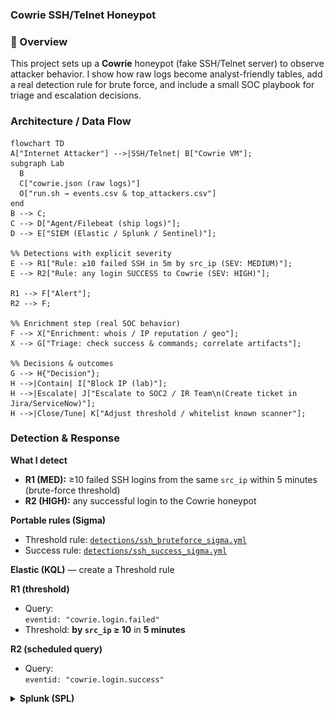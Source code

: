 ### Cowrie SSH/Telnet Honeypot  

### 🔎 Overview  
This project sets up a **Cowrie** honeypot (fake SSH/Telnet server) to observe attacker behavior. I show how raw logs become analyst-friendly tables, add a real detection rule for brute force, and include a small SOC playbook for triage and escalation decisions.

### Architecture / Data Flow
```mermaid
flowchart TD
A["Internet Attacker"] -->|SSH/Telnet| B["Cowrie VM"];
subgraph Lab
  B
  C["cowrie.json (raw logs)"]
  O["run.sh → events.csv & top_attackers.csv"]
end
B --> C;
C --> D["Agent/Filebeat (ship logs)"];
D --> E["SIEM (Elastic / Splunk / Sentinel)"];

%% Detections with explicit severity
E --> R1["Rule: ≥10 failed SSH in 5m by src_ip (SEV: MEDIUM)"];
E --> R2["Rule: any login SUCCESS to Cowrie (SEV: HIGH)"];

R1 --> F["Alert"];
R2 --> F;

%% Enrichment step (real SOC behavior)
F --> X["Enrichment: whois / IP reputation / geo"];
X --> G["Triage: check success & commands; correlate artifacts"];

%% Decisions & outcomes
G --> H{"Decision"};
H -->|Contain| I["Block IP (lab)"];
H -->|Escalate| J["Escalate to SOC2 / IR Team\n(Create ticket in Jira/ServiceNow)"];
H -->|Close/Tune| K["Adjust threshold / whitelist known scanner"];
```
### Detection & Response

**What I detect**
- **R1 (MED):** ≥10 failed SSH logins from the same `src_ip` within 5 minutes (brute-force threshold)
- **R2 (HIGH):** any successful login to the Cowrie honeypot

**Portable rules (Sigma)**
- Threshold rule: [`detections/ssh_bruteforce_sigma.yml`](detections/ssh_bruteforce_sigma.yml)
- Success rule:   [`detections/ssh_success_sigma.yml`](detections/ssh_success_sigma.yml)

<summary><strong>Elastic (KQL)</strong> — create a Threshold rule</summary>

**R1 (threshold)**
- Query:  
  `eventid: "cowrie.login.failed"`
- Threshold: **by `src_ip` ≥ 10** in **5 minutes**

**R2 (scheduled query)**
- Query:  
  `eventid: "cowrie.login.success"`
</details>


<details>
<summary><strong>Splunk (SPL)</strong></summary>

**R1 (threshold)**
```splunk
index=cowrie eventid="cowrie.login.failed"
| bucket _time span=5m
| stats count by _time, src_ip
| where count >= 10
```

R2 (success)
```
index=cowrie eventid="cowrie.login.success"
```

R1 (threshold)
```
Cowrie_CL
| where eventid_s == "cowrie.login.failed"
| summarize cnt=count() by src_ip=src_ip_s, bin(TimeGenerated, 5m)
| where cnt >= 10
```

R2 (success)
```
Cowrie_CL
| where eventid_s == "cowrie.login.success"
```


**How I respond:** see [PLAYBOOK.md](PLAYBOOK.md)

---



### 🛠️ Environment Setup  

- **Host Machine:** macOS (Apple Silicon)  
- **Virtualization:** [UTM](https://mac.getutm.app/) (QEMU-based hypervisor for ARM)  
- **Guest OS:** Ubuntu 24.04 LTS (ARM64)  
- **Honeypot Software:** Cowrie (Python3-based)  

---

### ⚙️ Installation Steps  

#### 1. System Update  
After installing Ubuntu, updated and upgraded system packages:  

```bash
sudo apt update && sudo apt upgrade -y
```
![Step 1](./screenshots/01-system-update.png)

#### 2. Install Required Dependencies  

Cowrie requires Python3, Git, and several supporting libraries.  

```bash
sudo apt install -y git python3 python3-venv python3-dev libssl-dev libffi-dev build-essential authbind less
```
![step 2](./screenshots/02-install-dependencies.png)

#### 3. Create a Dedicated User for Cowrie

Create a non-privileged user account for running Cowrie:

```bash
sudo adduser --disabled-password cowrie
```
You will be prompted to enter user details (Full Name, Room Number, etc.).
Press ENTER to accept the defaults, or enter placeholder values if you prefer.
![step 3](./screenshots/03-create-cowrie-user.png)

#### 4. Clone the Cowrie Repository  

Switch to the `cowrie` user and clone the official Cowrie repository from GitHub:  

```bash
su - cowrie
git clone https://github.com/cowrie/cowrie.git
cd cowrie
```
![step 4](./screenshots/04-clone-cowrie-repo.png) 

#### 5. Create and Activate Python Virtual Environment  

Cowrie should be installed inside a virtual environment to keep dependencies isolated.  

```bash
python3 -m venv cowrie-env
source cowrie-env/bin/activate
```
![step 5](./screenshots/05-setup-venv.png)

#### 6. Install Python Dependencies

Cowrie requires several Python libraries. Install all dependencies listed in the `requirements.txt` file:

```bash
pip install --upgrade pip
pip install -r requirements.txt
```
After installation, verify the packages with:
```
pip list
```
![step 6](./screenshots/06-install-pip-dependencies.png) 

#### 7. Configure Cowrie

Copy the default configuration file to create your own working `cowrie.cfg` file:

```bash
cp etc/cowrie.cfg.dist etc/cowrie.cfg
```
Verify the file exists in the etc/ directory:
```
ls -la etc/
```
![step 7](./screenshots/07-configure-cowrie.png)

#### 8. Start and Verify Cowrie

Start the Cowrie honeypot using the provided script:

```bash
bin/cowrie start
```
Then check its status to confirm it is running:
```
bin/cowrie status
```
![step 8](./screenshots/08-start-cowrie.png)
![step 8](./screenshots/08-verify-status.png)

#### 9. Monitor Cowrie Logs

Cowrie stores logs in the `var/log/cowrie/` directory. These logs capture all SSH/Telnet connection attempts, authentication attempts, and commands executed by attackers.

List the contents of the log directory:

```bash
ls -la var/log/cowrie/
```
Then use tail -f to monitor the log file in real-time:
```
tail -f var/log/cowrie/cowrie.log
```
![step 9](./screenshots/09-monitor-logs.png)

#### 10. Simulate Attack Attempts

To validate that Cowrie is functioning, attempt to connect via SSH.  
Remember, Cowrie listens on **port 2222** by default, not the standard port 22. 

```bash
ssh test@192.168.x.x -p 2222
```
![step 10](./screenshots/10-simulated-attack.png)

When testing, you will see failed login attempts captured in the logs. This confirms that the honeypot is intercepting and recording activity exactly as expected.
In a real-world deployment, attackers scanning your network would hit this service, allowing you to analyze their behavior in a safe and controlled environment.

